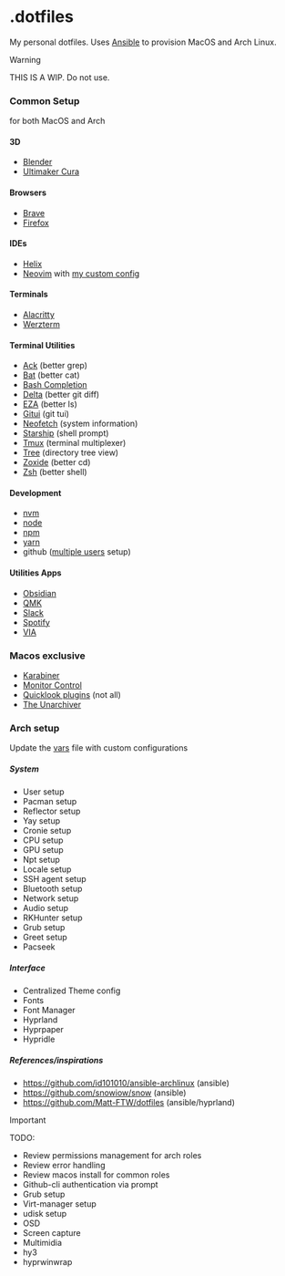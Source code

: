 # .dotfiles

My personal dotfiles.
Uses [Ansible](https://www.ansible.com) to provision MacOS and Arch Linux.

> [!WARNING]
> THIS IS A WIP. Do not use.

### Common Setup
for both MacOS and Arch

#### 3D
- [Blender](https://www.blender.org)
- [Ultimaker Cura](https://ultimaker.com/software/ultimaker-cura)

#### Browsers
- [Brave](https://brave.com)
- [Firefox](https://www.mozilla.org/en-US/firefox/new)

#### IDEs
- [Helix](https://helix-editor.com)
- [Neovim](https://neovim.io) with [my custom config](https://github.com/vicentelyrio/nvim)

#### Terminals
- [Alacritty](https://github.com/alacritty/alacritty)
- [Werzterm](https://wezfurlong.org/wezterm/index.html)

#### Terminal Utilities
- [Ack](https://github.com/samaaron/ack) (better grep)
- [Bat](https://github.com/sharkdp/bat) (better cat)
- [Bash Completion](https://github.com/scop/bash-completion)
- [Delta](https://github.com/dandavision/delta) (better git diff)
- [EZA](https://github.com/eza-community/eza) (better ls)
- [Gitui](https://github.com/extrawurst/gitui) (git tui)
- [Neofetch](https://github.com/dylanaraps/neofetch) (system information)
- [Starship](https://starship.rs/) (shell prompt)
- [Tmux](https://github.com/tmux) (terminal multiplexer)
- [Tree](https://github.com/Old-Man-Programmer/tree) (directory tree view)
- [Zoxide](https://github.com/ajeetdsouza/zoxide) (better cd)
- [Zsh](https://www.zsh.org/) (better shell)

#### Development
- [nvm](https://github.com/nvm-sh/nvm)
- [node](https://nodejs.org)
- [npm](https://www.npmjs.com)
- [yarn](https://yarnpkg.com)
- github ([multiple users](https://github.com/vicentelyrio/.dotfiles/provision/vars/all.yml) setup)

#### Utilities Apps
- [Obsidian](https://obsidian.md)
- [QMK](https://qmk.fm)
- [Slack](https://slack.com)
- [Spotify](https://www.spotify.com)
- [VIA](https://www.caniusevia.com)

### Macos exclusive
- [Karabiner](https://karabiner-elements.pqrs.org/)
- [Monitor Control](https://github.com/MonitorControl/MonitorControl)
- [Quicklook plugins](https://www.quicklookplugins.com/) (not all)
- [The Unarchiver](https://theunarchiver.mom/)

### Arch setup
Update the [vars](https://github.com/vicentelyrio/.dotfiles/provision/vars/all.yml) file with custom configurations

##### System
- User setup
- Pacman setup
- Reflector setup
- Yay setup
- Cronie setup
- CPU setup
- GPU setup
- Npt setup
- Locale setup
- SSH agent setup
- Bluetooth setup
- Network setup
- Audio setup
- RKHunter setup
- Grub setup
- Greet setup
- Pacseek

##### Interface
- Centralized Theme config
- Fonts
- Font Manager
- Hyprland
- Hyprpaper
- Hypridle


##### References/inspirations
- https://github.com/id101010/ansible-archlinux (ansible)
- https://github.com/snowiow/snow (ansible)
- https://github.com/Matt-FTW/dotfiles (ansible/hyprland)

> [!IMPORTANT]
> TODO:
> - Review permissions management for arch roles
> - Review error handling
> - Review macos install for common roles
> - Github-cli authentication via prompt
> - Grub setup
> - Virt-manager setup
> - udisk setup
> - OSD
> - Screen capture
> - Multimidia
> - hy3
> - hyprwinwrap
